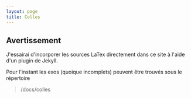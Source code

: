 ```yaml
---
layout: page
title: Colles
---
```


## Avertissement ##

J'essairai d'incorporer les sources LaTex directement dans ce site à l'aide d'un plugin de Jekyll.

Pour l'instant les exos (quoique incomplets) peuvent être trouvés sous le répertoire 
>/docs/colles
